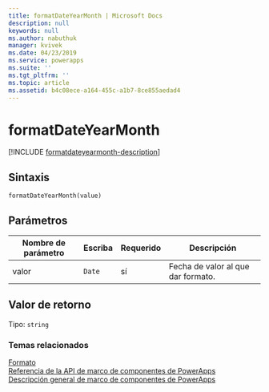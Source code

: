 ```yaml
---
title: formatDateYearMonth | Microsoft Docs
description: null
keywords: null
ms.author: nabuthuk
manager: kvivek
ms.date: 04/23/2019
ms.service: powerapps
ms.suite: ''
ms.tgt_pltfrm: ''
ms.topic: article
ms.assetid: b4c08ece-a164-455c-a1b7-8ce855aedad4
---
```


# <a name="formatdateyearmonth"></a>formatDateYearMonth

[!INCLUDE [formatdateyearmonth-description](includes/formatdateyearmonth-description.md)]

## <a name="syntax"></a>Sintaxis

`formatDateYearMonth(value)`

## <a name="parameters"></a>Parámetros

| Nombre de parámetro|Escriba|Requerido|Descripción|
| ------------- |----|--------|-----------|
|valor|`Date`|sí|Fecha de valor al que dar formato.|

## <a name="return-value"></a>Valor de retorno

Tipo: `string`


### <a name="related-topics"></a>Temas relacionados

[Formato](../formatting.md)<br/>
[Referencia de la API de marco de componentes de PowerApps](../../reference/index.md)<br/>
[Descripción general de marco de componentes de PowerApps](../../overview.md)